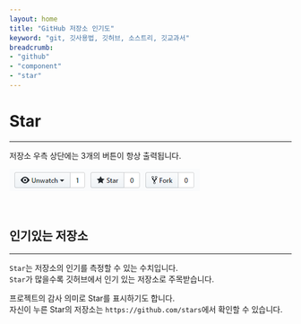 ```yaml
---
layout: home
title: "GitHub 저장소 인기도"
keyword: "git, 깃사용법, 깃허브, 소스트리, 깃교과서"
breadcrumb:
- "github"
- "component"
- "star"
---
```


# Star
---
저장소 우측 상단에는 3개의 버튼이 항상 출력됩니다. 

![github](./img/repository_02.png)  

<br>

## 인기있는 저장소
---
`Star`는 저장소의 인기를 측정할 수 있는 수치입니다.  
`Star`가 많을수록 깃허브에서 인기 있는 저장소로 주목받습니다.

프로젝트의 감사 의미로 Star를 표시하기도 합니다.  
자신이 누른 Star의 저장소는 `https://github.com/stars`에서 확인할 수 있습니다.

<br>
